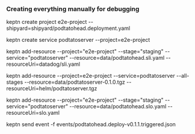 ### Creating everything manually for debugging
keptn create project e2e-project --shipyard=shipyard/podtatohead.deployment.yaml

keptn create service podtatoserver --project=e2e-project

keptn add-resource --project="e2e-project" --stage="staging" --service="podtatoserver" --resource=data/podtatohead.sli.yaml --resourceUri=datadog/sli.yaml

keptn add-resource --project=e2e-project --service=podtatoserver --all-stages --resource=data/podtatoserver-0.1.0.tgz --resourceUri=helm/podtatoserver.tgz

keptn add-resource --project="e2e-project" --stage="staging" --service="podtatoserver" --resource=data/podtatohead.slo.yaml --resourceUri=slo.yaml

keptn send event -f events/podtatohead.deploy-v0.1.1.triggered.json 
